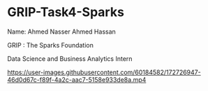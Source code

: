 # GRIP-Task4-Sparks

Name: Ahmed Nasser Ahmed Hassan

GRIP : The Sparks Foundation

Data Science and Business Analytics Intern

https://user-images.githubusercontent.com/60184582/172726947-46d0d67c-f89f-4a2c-aac7-5158e933de8a.mp4
